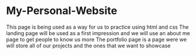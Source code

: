 # My-Personal-Website
This page is being used as a way for us to practice using html and css 
The landing page will be used as a first impression and we will use an about me page to get people to know us more
The portfolio page is a page were we will store all of our projects and the ones that we want to showcase
